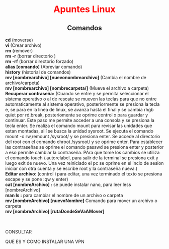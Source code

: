 # <center style= color:red>Apuntes Linux</center>

## <center>Comandos</center>

<b>cd</b> (moverse)<br>
<b>vi</b> (Crear archivo)<br>
<b>rm</b> (remover)<br>
<b>rm -r</b> (borrar directorio )<br>
<b>rm -rf</b> (borrar directorio forzado)<br>
<b>alias [comando]</b> (Abreviar comando)<br>
<b>history</b> (historial de comandos)<br>
<b>mv [nombrearchivo] [nuevonombrearchivo]</b> (Cambia el nombre de archivo/carpeta)<br>
<b>mv [nombrearchivo] [nombrecarpeta/]</b> (Mueve el archivo a carpeta)<br>
<b>Recuperar contraseña:</b> (Cuando se entre y se permita seleccionar el sistema operativo o al de rescate se mueven las teclas para que no entre automaticamente al sistema operativo, posteriormente se presiona la tecla e, se para en la linea de linux, se avanza hasta el final y se cambia rhgb quiet por rd.break, posteriomente se oprime control x para guardar y continuar. Este paso me permite acceder a una consola y se presiona la tecla enter. Se realiza el comando mount para revisar las unidades que estan montadas, allí se busca la unidad sysroot. Se ejecuta el comando mount -o rw,remount /sysroot/ y se presiona enter. Se accede al directorio del root con el comando chroot /sysroot/ y se oprime enter. Para establecer las contraseñas se oprime el comando passwd se presiona enter y posterior a eso permite cambiar la contraseña. PAra que tome los cambios se utiliza el comando touch /.autorelabel, para salir de la terminal se presiona exit y luego exit de nuevo. Una vez reiniciado el pc se oprime en el incio de sesion iniciar con otra cuenta y se escribe root y la contraseña nueva.)<br>
<b>Editar archivo: </b>(control i para editar, una vez terminado el texto se presiona escape y se pone :qw y enter)<br>
<b>cat [nombreArchivo] :</b>  se puede instalar nano, para leer less [nombreArchivo]<br>
<b>man ls :</b> para cambiar el nombre de un archivo o carpeta  <br>
<b>mv [nombreArchivo] [nuevoNombre]</b> Comando para mover un archivo o carpeta <br>
<b>mv [nombreArchivo] [rutaDondeSeVaAMover]</b>  <br>
<b></b>  <br>
<b></b>  <br>



CONSULTAR

QUE ES Y COMO INSTALAR UNA VPN
